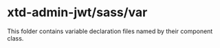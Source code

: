 # xtd-admin-jwt/sass/var

This folder contains variable declaration files named by their component class.
